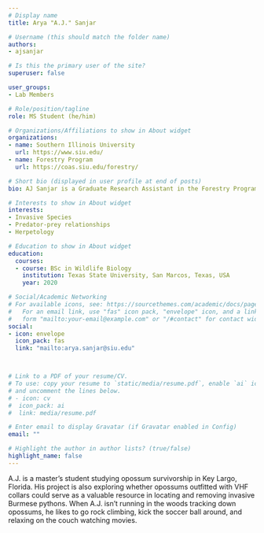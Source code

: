```yaml
---
# Display name
title: Arya "A.J." Sanjar

# Username (this should match the folder name)
authors:
- ajsanjar

# Is this the primary user of the site?
superuser: false

user_groups: 
- Lab Members

# Role/position/tagline
role: MS Student (he/him)

# Organizations/Affiliations to show in About widget
organizations:
- name: Southern Illinois University
  url: https://www.siu.edu/
- name: Forestry Program
  url: https://coas.siu.edu/forestry/ 

# Short bio (displayed in user profile at end of posts)
bio: AJ Sanjar is a Graduate Research Assistant in the Forestry Program at Southern Illinois University.

# Interests to show in About widget
interests:
- Invasive Species
- Predator-prey relationships    
- Herpetology

# Education to show in About widget
education:
  courses:
  - course: BSc in Wildlife Biology
    institution: Texas State University, San Marcos, Texas, USA
    year: 2020

# Social/Academic Networking
# For available icons, see: https://sourcethemes.com/academic/docs/page-builder/#icons
#   For an email link, use "fas" icon pack, "envelope" icon, and a link in the
#   form "mailto:your-email@example.com" or "/#contact" for contact widget.
social:
- icon: envelope
  icon_pack: fas
  link: "mailto:arya.sanjar@siu.edu"



# Link to a PDF of your resume/CV.
# To use: copy your resume to `static/media/resume.pdf`, enable `ai` icons in `params.toml`, 
# and uncomment the lines below.
# - icon: cv
#  icon_pack: ai
#  link: media/resume.pdf

# Enter email to display Gravatar (if Gravatar enabled in Config)
email: ""

# Highlight the author in author lists? (true/false)
highlight_name: false
---
```


A.J. is a master’s student studying opossum survivorship in Key Largo, Florida. His project is also exploring whether opossums outfitted with VHF collars could serve as a valuable resource in locating and removing invasive Burmese pythons. When A.J. isn’t running in the woods tracking down opossums, he likes to go rock climbing, kick the soccer ball around, and relaxing on the couch watching movies.




